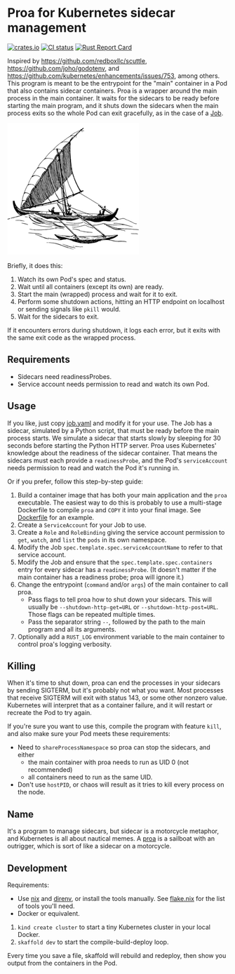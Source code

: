 # Proa for Kubernetes sidecar management

[![crates.io](https://img.shields.io/crates/v/proa.svg)](https://crates.io/crates/proa)
[![CI status](https://github.com/IronCoreLabs/proa/actions/workflows/rust-ci.yaml/badge.svg)](https://github.com/IronCoreLabs/proa/actions)
[![Rust Report Card](https://rust-reportcard.xuri.me/badge/github.com/ironcorelabs/proa)](https://rust-reportcard.xuri.me/report/github.com/ironcorelabs/proa)

Inspired by https://github.com/redboxllc/scuttle, https://github.com/joho/godotenv, and
https://github.com/kubernetes/enhancements/issues/753, among others.
This program is meant to be the entrypoint for the "main" container in a Pod that also contains sidecar containers. Proa
is a wrapper around the main process in the main container. It waits for the sidecars to be ready before starting the main program,
and it shuts down the sidecars when the main process exits so the whole Pod can exit gracefully, as in the case of a
[Job](https://kubernetes.io/docs/concepts/workloads/controllers/job/#handling-pod-and-container-failures).

![Drawing of a proa](Proa.png)

Briefly, it does this:

1. Watch its own Pod's spec and status.
1. Wait until all containers (except its own) are ready.
1. Start the main (wrapped) process and wait for it to exit.
1. Perform some shutdown actions, hitting an HTTP endpoint on localhost or sending signals like `pkill` would.
1. Wait for the sidecars to exit.

If it encounters errors during shutdown, it logs each error, but it exits with the same exit code as the wrapped process.

## Requirements

- Sidecars need readinessProbes.
- Service account needs permission to read and watch its own Pod.

## Usage

If you like, just copy [job.yaml](examples/job.yaml) and modify it for your use. The Job has a sidecar, simulated by a Python
script, that must be ready before the main process starts. We simulate a sidecar that starts slowly by sleeping for 30 seconds
before starting the Python HTTP server. Proa uses Kubernetes' knowledge about the readiness of the sidecar container. That means
the sidecars must each provide a `readinessProbe`, and the Pod's `serviceAccount` needs permission to read and watch the Pod it's
running in.

Or if you prefer, follow this step-by-step guide:
1. Build a container image that has both your main application and the `proa` executable. The easiest way to do this is probably
    to use a multi-stage Dockerfile to compile `proa` and `COPY` it into your final image. See [Dockerfile](examples/Dockerfile)
    for an example.
1. Create a `ServiceAccount` for your Job to use.
1. Create a `Role` and `RoleBinding` giving the service account permission to `get`, `watch`, and `list` the `pods` in its own
    namespace.
1. Modify the Job `spec.template.spec.serviceAccountName` to refer to that service account.
1. Modify the Job and ensure that the `spec.template.spec.containers` entry for every sidecar has a `readinessProbe`. (It doesn't
    matter if the main container has a readiness probe; proa will ignore it.)
1. Change the entrypoint (`command` and/or `args`) of the main container to call proa.
    - Pass flags to tell proa how to shut down your sidecars. This will usually be `--shutdown-http-get=URL` or
        `--shutdown-http-post=URL`. Those flags can be repeated multiple times.
    - Pass the separator string `--`, followed by the path to the main program and all its arguments.
1. Optionally add a `RUST_LOG` environment variable to the main container to control proa's logging verbosity.

## Killing

When it's time to shut down, proa can end the processes in your sidecars by sending SIGTERM, but it's probably not what you want.
Most processes that receive SIGTERM will exit with status 143, or some other nonzero value. Kubernetes will interpret that as a
container failure, and it will restart or recreate the Pod to try again.

If you're sure you want to use this, compile the program with feature `kill`, and also make sure your Pod meets these requirements:
- Need to `shareProcessNamespace` so proa can stop the sidecars, and either
    - the main container with proa needs to run as UID 0 (not recommended)
    - all containers need to run as the same UID.
- Don't use `hostPID`, or chaos will result as it tries to kill every process on the node.

## Name

It's a program to manage sidecars, but sidecar is a motorcycle metaphor, and Kubernetes is all about nautical memes.
A [proa](https://en.wikipedia.org/wiki/Proa) is a sailboat with an outrigger, which is sort of like a sidecar on a motorcycle.

## Development

Requirements:
- Use [nix](https://github.com/NixOS/nix) and [direnv](https://github.com/direnv/direnv), or install the tools manually. See
    [flake.nix](flake.nix) for the list of tools you'll need.
- Docker or equivalent.

1. `kind create cluster` to start a tiny Kubernetes cluster in your local Docker.
1. `skaffold dev` to start the compile-build-deploy loop.

Every time you save a file, skaffold will rebuild and redeploy, then show you output from the containers in the Pod.
